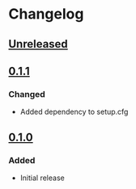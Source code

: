 # Changelog

## [Unreleased][]

[Unreleased]: https://github.com/chaostoolkit-incubator/chaostoolkit-pixie/compare/0.1.1...HEAD

## [0.1.1][]

[0.1.1]: https://github.com/chaostoolkit-incubator/chaostoolkit-pixie/compare/0.1.0...0.1.1

### Changed

-   Added dependency to setup.cfg

## [0.1.0][]

[0.1.0]: https://github.com/chaostoolkit-incubator/chaostoolkit-pixie/tree/0.1.0

### Added

-   Initial release